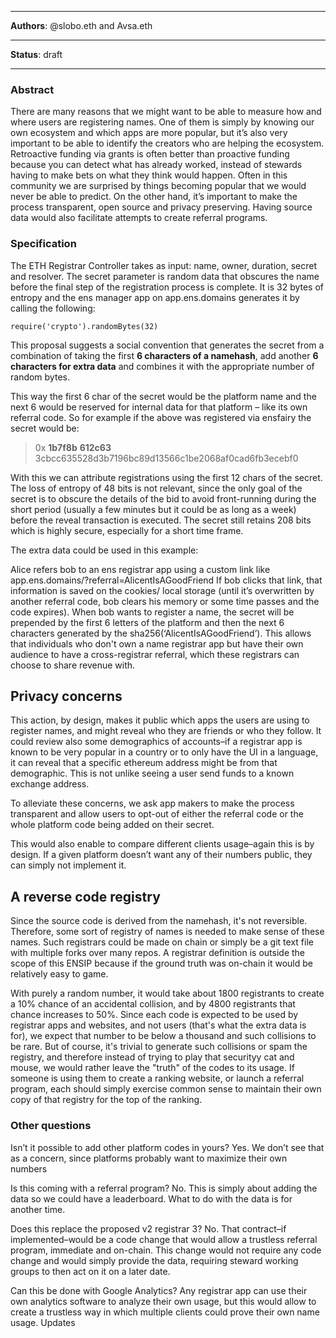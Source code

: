 
---
**Authors**: @slobo.eth and Avsa.eth

---
**Status**: draft

---

### Abstract

There are many reasons that we might want to be able to measure how and where users are registering names. One of them is simply by knowing our own ecosystem and which apps are more popular, but it’s also very important to be able to identify the creators who are helping the ecosystem. Retroactive funding via grants is often better than proactive funding because you can detect what has already worked, instead of stewards having to make bets on what they think would happen. Often in this community we are surprised by things becoming popular that we would never be able to predict. On the other hand, it’s important to make the process transparent, open source and privacy preserving. Having source data would also facilitate attempts to create referral programs.

### Specification

The ETH Registrar Controller takes as input: name, owner, duration, secret and resolver. The secret parameter is random data that obscures the name before the final step of the registration process is complete. It is 32 bytes of entropy and the ens manager app on app.ens.domains generates it by calling the following:

`require('crypto').randomBytes(32)`

This proposal suggests a social convention that generates the secret from a combination of taking the first **6 characters of a namehash**, add another **6 characters for extra data** and combines it with the appropriate number of random bytes.

This way the first 6 char of the secret would be the platform name and the next 6 would be reserved for internal data for that platform – like its own referral code. So for example if the above was registered via ensfairy the secret would be:

> 0x **1b7f8b** **612c63** 3cbcc635528d3b7196bc89d13566c1be2068af0cad6fb3ecebf0

With this we can attribute registrations using the first 12 chars of the secret. The loss of entropy of 48 bits is not relevant, since the only goal of the secret is to obscure the details of the bid to avoid front-running during the short period (usually a few minutes but it could be as long as a week) before the reveal transaction is executed. The secret still retains 208 bits which is highly secure, especially for a short time frame.

The extra data could be used in this example:

Alice refers bob to an ens registrar app using a custom link like app.ens.domains/?referral=AlicentIsAGoodFriend
If bob clicks that link, that information is saved on the cookies/ local storage (until it’s overwritten by another referral code, bob clears his memory or some time passes and the code expires). When bob wants to register a name, the secret will be prepended by the first 6 letters of the platform and then the next 6 characters generated by the sha256(‘AlicentIsAGoodFriend’). This allows that individuals who don't own a name registrar app but have their own audience to have a cross-registrar referral, which these registrars can choose to share revenue with.


## Privacy concerns

This action, by design, makes it public which apps the users are using to register names, and might reveal who they are friends or who they follow. It could review also some demographics of accounts–if a registrar app is known to be very popular in a country or to only have the UI in a language, it can reveal that a specific ethereum address might be from that demographic. This is not unlike seeing a user send funds to a known exchange address.

To alleviate these concerns, we ask app makers to make the process transparent and allow users to opt-out of either the referral code or the whole platform code being added on their secret.

This would also enable to compare different clients usage–again this is by design. If a given platform doesn’t want any of their numbers public, they can simply not implement it.

## A reverse code registry

Since the source code is derived from the namehash, it's not reversible. Therefore, some sort of registry of names is needed to make sense of these names. Such registrars could be made on chain or simply be a git text file with multiple forks over many repos. A registrar definition is outside the scope of this ENSIP because if the ground truth was on-chain it would be relatively easy to game. 

With purely a random number, it would take about 1800 registrants to create a 10% chance of an accidental collision, and by 4800 registrants that chance increases to 50%. Since each code is expected to be used by registrar apps and websites, and not users (that's what the extra data is for), we expect that number to be below a thousand and such collisions to be rare. But of course, it's trivial to generate such collisions or spam the registry, and therefore instead of trying to play that securityy cat and mouse, we would rather leave the "truth" of the codes to its usage. If someone is using them to create a ranking website, or launch a referral program, each should simply exercise common sense to maintain their own copy of that registry for the top of the ranking.

### Other questions

Isn’t it possible to add other platform codes in yours? Yes. We don’t see that as a concern, since platforms probably want to maximize their own numbers

Is this coming with a referral program? No. This is simply about adding the data so we could have a leaderboard. What to do with the data is for another time.

Does this replace the proposed v2 registrar 3? No. That contract–if implemented–would be a code change that would allow a trustless referral program, immediate and on-chain. This change would not require any code change and would simply provide the data, requiring steward working groups to then act on it on a later date.

Can this be done with Google Analytics? Any registrar app can use their own analytics software to analyze their own usage, but this would allow to create a trustless way in which multiple clients could prove their own name usage.
Updates
